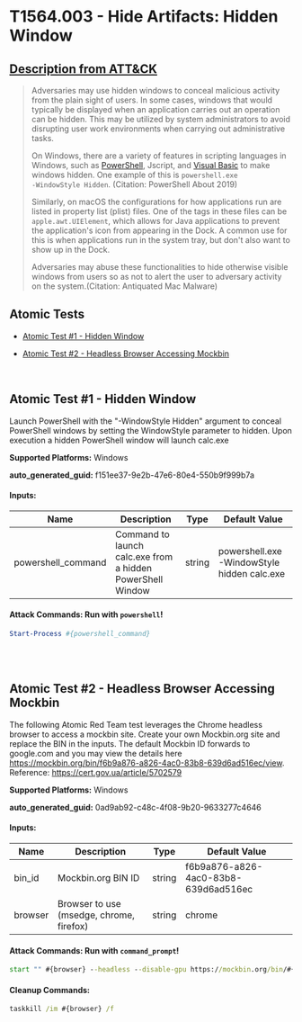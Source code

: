# T1564.003 - Hide Artifacts: Hidden Window

## [Description from ATT&CK](https://attack.mitre.org/techniques/T1564/003)

<blockquote>Adversaries may use hidden windows to conceal malicious activity from the plain sight of users. In some cases, windows that would typically be displayed when an application carries out an operation can be hidden. This may be utilized by system administrators to avoid disrupting user work environments when carrying out administrative tasks.

On Windows, there are a variety of features in scripting languages in Windows, such as [PowerShell](https://attack.mitre.org/techniques/T1059/001), Jscript, and [Visual Basic](https://attack.mitre.org/techniques/T1059/005) to make windows hidden. One example of this is <code>powershell.exe -WindowStyle Hidden</code>. (Citation: PowerShell About 2019)

Similarly, on macOS the configurations for how applications run are listed in property list (plist) files. One of the tags in these files can be <code>apple.awt.UIElement</code>, which allows for Java applications to prevent the application's icon from appearing in the Dock. A common use for this is when applications run in the system tray, but don't also want to show up in the Dock.

Adversaries may abuse these functionalities to hide otherwise visible windows from users so as not to alert the user to adversary activity on the system.(Citation: Antiquated Mac Malware)</blockquote>

## Atomic Tests

- [Atomic Test #1 - Hidden Window](#atomic-test-1---hidden-window)

- [Atomic Test #2 - Headless Browser Accessing Mockbin](#atomic-test-2---headless-browser-accessing-mockbin)

<br/>

## Atomic Test #1 - Hidden Window

Launch PowerShell with the "-WindowStyle Hidden" argument to conceal PowerShell windows by setting the WindowStyle parameter to hidden.
Upon execution a hidden PowerShell window will launch calc.exe

**Supported Platforms:** Windows

**auto_generated_guid:** f151ee37-9e2b-47e6-80e4-550b9f999b7a

#### Inputs:

| Name               | Description                                                | Type   | Default Value                               |
| ------------------ | ---------------------------------------------------------- | ------ | ------------------------------------------- |
| powershell_command | Command to launch calc.exe from a hidden PowerShell Window | string | powershell.exe -WindowStyle hidden calc.exe |

#### Attack Commands: Run with `powershell`!

```powershell
Start-Process #{powershell_command}
```

<br/>
<br/>

## Atomic Test #2 - Headless Browser Accessing Mockbin

The following Atomic Red Team test leverages the Chrome headless browser to access a mockbin site. Create your own Mockbin.org site and replace the BIN in the inputs.
The default Mockbin ID forwards to google.com and you may view the details here https://mockbin.org/bin/f6b9a876-a826-4ac0-83b8-639d6ad516ec/view.
Reference: https://cert.gov.ua/article/5702579

**Supported Platforms:** Windows

**auto_generated_guid:** 0ad9ab92-c48c-4f08-9b20-9633277c4646

#### Inputs:

| Name    | Description                              | Type   | Default Value                        |
| ------- | ---------------------------------------- | ------ | ------------------------------------ |
| bin_id  | Mockbin.org BIN ID                       | string | f6b9a876-a826-4ac0-83b8-639d6ad516ec |
| browser | Browser to use (msedge, chrome, firefox) | string | chrome                               |

#### Attack Commands: Run with `command_prompt`!

```cmd
start "" #{browser} --headless --disable-gpu https://mockbin.org/bin/#{bin_id}
```

#### Cleanup Commands:

```cmd
taskkill /im #{browser} /f
```

<br/>
